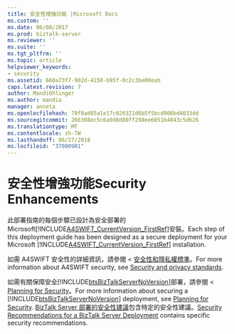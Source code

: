 ```yaml
---
title: 安全性增強功能 |Microsoft Docs
ms.custom: ''
ms.date: 06/08/2017
ms.prod: biztalk-server
ms.reviewer: ''
ms.suite: ''
ms.tgt_pltfrm: ''
ms.topic: article
helpviewer_keywords:
- security
ms.assetid: 660a73f7-902d-4150-b95f-0c2c3be00eab
caps.latest.revision: 7
author: MandiOhlinger
ms.author: mandia
manager: anneta
ms.openlocfilehash: 79f8ad85a1e17c020321d6b5f5bcd900bd4033dd
ms.sourcegitcommit: 266308ec5c6a9d8d80ff298ee6051b4843c5d626
ms.translationtype: MT
ms.contentlocale: zh-TW
ms.lasthandoff: 06/27/2018
ms.locfileid: "37000901"
---
```

# <a name="security-enhancements"></a><span data-ttu-id="c2da5-102">安全性增強功能</span><span class="sxs-lookup"><span data-stu-id="c2da5-102">Security Enhancements</span></span>
<span data-ttu-id="c2da5-103">此部署指南的每個步驟已設計為安全部署的 Microsoft[!INCLUDE[A4SWIFT_CurrentVersion_FirstRef](../../includes/a4swift-currentversion-firstref-md.md)]安裝。</span><span class="sxs-lookup"><span data-stu-id="c2da5-103">Each step of this deployment guide has been designed as a secure deployment for your Microsoft [!INCLUDE[A4SWIFT_CurrentVersion_FirstRef](../../includes/a4swift-currentversion-firstref-md.md)] installation.</span></span>  
  
 <span data-ttu-id="c2da5-104">如需 A4SWIFT 安全性的詳細資訊，請參閱 <<c0> [ 安全性和隱私權標準](../../adapters-and-accelerators/accelerator-swift/security-and-privacy-standards.md)。</span><span class="sxs-lookup"><span data-stu-id="c2da5-104">For more information about A4SWIFT security, see [Security and privacy standards](../../adapters-and-accelerators/accelerator-swift/security-and-privacy-standards.md).</span></span>
  
 <span data-ttu-id="c2da5-105">如需有關保障安全[!INCLUDE[btsBizTalkServerNoVersion](../../includes/btsbiztalkservernoversion-md.md)]部署，請參閱 < [Planning for Security](../../core/planning-for-security.md)。</span><span class="sxs-lookup"><span data-stu-id="c2da5-105">For more information about securing a [!INCLUDE[btsBizTalkServerNoVersion](../../includes/btsbiztalkservernoversion-md.md)] deployment, see [Planning for Security](../../core/planning-for-security.md).</span></span> <span data-ttu-id="c2da5-106">[BizTalk Server 部署的安全性建議](../../core/security-recommendations-for-a-biztalk-server-deployment.md)包含特定的安全性建議。</span><span class="sxs-lookup"><span data-stu-id="c2da5-106">[Security Recommendations for a BizTalk Server Deployment](../../core/security-recommendations-for-a-biztalk-server-deployment.md) contains specific security recommendations.</span></span>
